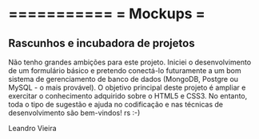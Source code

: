 ===========
= Mockups =
===========

Rascunhos e incubadora de projetos
----------------------------------

Não tenho grandes ambições para este projeto.
Iniciei o desenvolvimento de um formulário básico e pretendo conectá-lo futuramente a um bom
sistema de gerenciamento de banco de dados (MongoDB, Postgre ou MySQL - o mais provável).
O objetivo principal deste projeto é ampliar e exercitar o conhecimento adquirido sobre o HTML5 e CSS3.
No entanto, toda o tipo de sugestão e ajuda no codificação e nas técnicas de desenvolvimento são bem-vindos! rs :-)


Leandro Vieira
